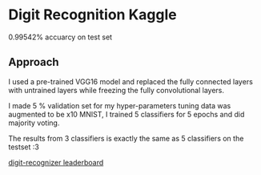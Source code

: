 # Digit Recognition Kaggle 
0.99542% accuarcy on test set
## Approach 
I used a pre-trained VGG16 model and replaced the fully connected layers with untrained layers while freezing the fully convolutional layers.

I made 5 % validation set for my hyper-parameters tuning data was augmented to be x10 MNIST, I trained 5 classifiers for 5 epochs and did majority voting.

The results from 3 classifiers is exactly the same as 5 classifiers on the testset :3

[digit-recognizer leaderboard](https://www.kaggle.com/c/digit-recognizer/leaderboard)
